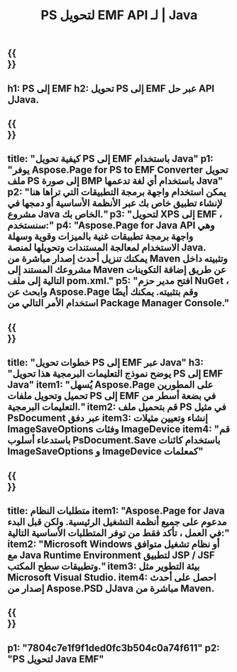 ﻿---
translation: true
template: /_templates/_conversion-child-java.md
title: PS لتحويل EMF API لـ | Java
url: /java/conversion/ps-to-emf/
description: نموذج كود تحويل Java لتنسيق PS إلى ملف EMF. استخدم رمز المثال هذا لتحويل PS إلى EMF داخل أي تطبيق يستند إلى Web أو Desktop Java.
informat: PS
outformat: EMF
otherformats: XPS EPS
---

{{<section banner>}}
---
h1: PS إلى EMF
h2: تحويل PS إلى EMF عبر حل API لJava.
---

{{<section overview>}}
---
title: "كيفية تحويل PS إلى EMF باستخدام Java"
p1: "يوفر Aspose.Page for PS to EMF Converter تحويل ملف PS إلى صورة BMP باستخدام أي لغة تدعمها Java"
p2: "يمكن استخدام واجهة برمجة التطبيقات التي تراها هنا لإنشاء تطبيق خاص بك عبر الأنظمة الأساسية أو دمجها في مشروع Java الخاص بك."
p3: "لتحويل XPS إلى EMF ، سنستخدم:"
p4: "Aspose.Page for Java API وهي واجهة برمجة تطبيقات غنية بالميزات وقوية وسهلة الاستخدام لمعالجة المستندات وتحويلها لمنصة Java. يمكنك تنزيل أحدث إصدار مباشرة من Maven وتثبيته داخل مشروعك المستند إلى Maven عن طريق إضافة التكوينات التالية إلى ملف pom.xml."
p5: "افتح مدير حزم NuGet ، وابحث عن Aspose.Page وقم بتثبيته. يمكنك أيضًا استخدام الأمر التالي من Package Manager Console."
---

{{<section feature1>}}
---
title: "خطوات تحويل PS إلى EMF عبر Java"
h3: "يوضح نموذج التعليمات البرمجية هذا تحويل PS إلى EMF Java"
item1: "يُسهل Aspose.Page على المطورين تحميل وتحويل ملفات PS إلى EMF في بضعة أسطر من التعليمات البرمجية."
item2: قم بتحميل ملف PS في مثيل PsDocument عبر دفق
item3: إنشاء وتعيين مثيلات ImageSaveOptions وفئات ImageDevice
item4: "قم باستدعاء أسلوب PsDocument.Save باستخدام كائنات ImageSaveOptions و ImageDevice كمعلمات"
---

{{<section feature2>}}
---
title: متطلبات النظام
item1: "Aspose.Page for Java مدعوم على جميع أنظمة التشغيل الرئيسية. ولكن قبل البدء في العمل ، تأكد فقط من توفر المتطلبات الأساسية التالية:"
item2: "Microsoft Windows أو نظام تشغيل متوافق مع Java Runtime Environment لتطبيق JSP / JSF وتطبيقات سطح المكتب."
item3: بيئة التطوير مثل Microsoft Visual Studio.
item4: احصل على أحدث إصدار من Aspose.PSD لJava مباشرة من Maven.
---

{{<section gist>}}
---
p1: "7804c7e1f9f1ded0fc3b504c0a74f611"
p2: "PS لتحويل Java EMF"
---
